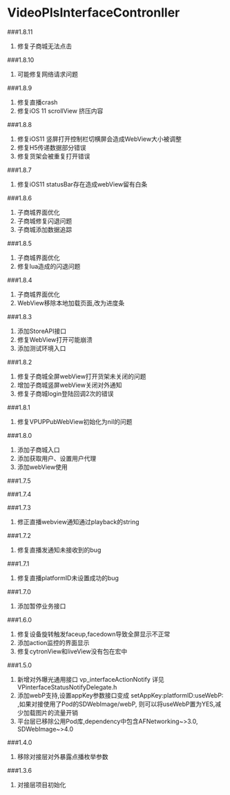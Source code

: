 # VideoPlsInterfaceContronller
###1.8.11
1. 修复子商城无法点击

###1.8.10
1. 可能修复网络请求问题

###1.8.9
1. 修复直播crash
2. 修复iOS 11 scrollView 挤压内容

###1.8.8
1. 修复iOS11 竖屏打开控制栏切横屏会造成WebView大小被调整
2. 修复H5传递数据部分错误
3. 修复货架会被重复打开错误

###1.8.7
1. 修复iOS11 statusBar存在造成webView留有白条

###1.8.6
1. 子商城界面优化
2. 子商城修复闪退问题
3. 子商城添加数据追踪

###1.8.5
1. 子商城界面优化
2. 修复lua造成的闪退问题

###1.8.4
1. 子商城界面优化
2. WebView移除本地加载页面,改为进度条

###1.8.3
1. 添加StoreAPI接口
2. 修复WebView打开可能崩溃
3. 添加测试环境入口


###1.8.2
1. 修复子商城全屏webView打开货架未关闭的问题
2. 增加子商城竖屏webView关闭对外通知
3. 修复子商城login登陆回调2次的错误

###1.8.1
1. 修复VPUPPubWebView初始化为nil的问题

###1.8.0
1. 添加子商城入口
2. 添加获取用户、设置用户代理
3. 添加webView使用

###1.7.5

###1.7.4

###1.7.3
1. 修正直播webview通知通过playback的string

###1.7.2
1. 修复直播发通知未接收到的bug

###1.7.1
1. 修复直播platformID未设置成功的bug

###1.7.0
1. 添加暂停业务接口

###1.6.0
1. 修复设备旋转触发faceup,facedown导致全屏显示不正常
2. 添加action监控的界面显示
3. 修复cytronView和liveView没有包在宏中

###1.5.0
1. 新增对外曝光通用接口 vp_interfaceActionNotify 详见 VPinterfaceStatusNotifyDelegate.h
2. 添加webP支持,设置appKey参数接口变成 setAppKey:platformID:useWebP: ,如果对接使用了Pod的SDWebImage/webP, 则可以将useWebP置为YES,减少加载图片的流量开销
3. 平台层已移除公用Pod库,dependency中包含AFNetworking~>3.0, SDWebImage~>4.0


###1.4.0
1. 移除对接层对外暴露点播枚举参数


###1.3.6
1. 对接层项目初始化
